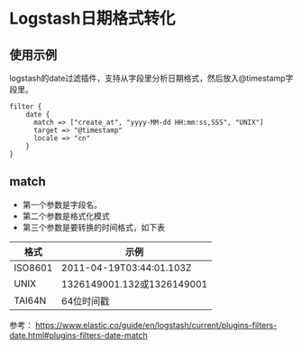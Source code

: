 # Logstash日期格式转化

## 使用示例
logstash的date过滤插件，支持从字段里分析日期格式，然后放入@timestamp字段里。

```
filter {
    date {
      match => ["create_at", "yyyy-MM-dd HH:mm:ss,SSS", "UNIX"]
      target => "@timestamp"
      locale => "cn"
    }
}
```



## match

- 第一个参数是字段名。
- 第二个参数是格式化模式
- 第三个参数是要转换的时间格式，如下表

| 格式    | 示例                       |
| ------- | -------------------------- |
| ISO8601 | 2011-04-19T03:44:01.103Z   |
| UNIX    | 1326149001.132或1326149001 |
| TAI64N  | 64位时间戳                 |


参考：
https://www.elastic.co/guide/en/logstash/current/plugins-filters-date.html#plugins-filters-date-match